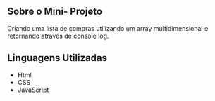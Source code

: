
## Sobre o Mini- Projeto

Criando uma lista de compras utilizando um array multidimensional e retornando através de console log.

## Linguagens Utilizadas

- Html
- CSS
- JavaScript